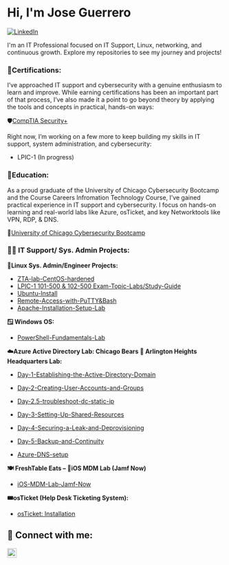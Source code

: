 <h1>Hi, I'm Jose Guerrero </h1>

[![LinkedIn](https://img.shields.io/badge/LinkedIn-blue?style=for-the-badge&logo=linkedin&logoColor=white)](https://www.linkedin.com/in/joguerrero/)

I'm an IT Professional focused on IT Support, Linux, networking, and continuous growth. Explore my repositories to see my journey and projects!


<h3>📜Certifications:</h3>
I’ve approached IT support and cybersecurity with a genuine enthusiasm to learn and improve. While earning certifications has been an important part of that process, I’ve also made it a point to go beyond theory by applying the tools and concepts in practical, hands-on ways:

🛡️[CompTIA Security+](https://www.credly.com/badges/9678f89d-5ba9-4d57-8190-42ead314d0e8/public_url)

Right now, I’m working on a few more to keep building my skills in IT support, system administration, and cybersecurity:

- LPIC-1 (In progress)

<h3>🏫Education:</h3>
As a proud graduate of the University of Chicago Cybersecurity Bootcamp and the Course Careers Infromation Technology Course, I’ve gained practical experience in IT support and cybersecurity. I focus on hands-on learning and real-world labs like Azure, osTicket, and key Networktools like VPN, RDP, & DNS.

📖[University of Chicago Cybersecurity Bootcamp](https://api.accredible.com/v1/auth/invite?code=35e53e09a9edc315ec86&credential_id=310bfba5-0ffc-4fa6-9e8c-adb7f61fb82b&url=https%3A%2F%2Fcredentials.professional.uchicago.edu%2F310bfba5-0ffc-4fa6-9e8c-adb7f61fb82b&ident=3a4a094f-62f5-46ea-97a5-88df8c6fee68/)

<h3>👨‍💻 IT Support/ Sys. Admin Projects:</h3>

<b>🐧Linux Sys. Admin/Engineer Projects:</b>
  - [ZTA-lab-CentOS-hardened](https://github.com/Jose01000111/ZTA-lab-ubuntu-hardened.git)
  - [LPIC-1 101-500 & 102-500 Exam-Topic-Labs/Study-Guide](https://github.com/Jose01000111/Lab-StudyGuide-LPIC-1Hands-On-Labs.git)
  - [Ubuntu-Install](https://github.com/Jose01000111/Ubuntu-Install)
  - [Remote-Access-with-PuTTY&Bash](https://github.com/Jose01000111/Putty-SSH-Lab.git)
  - [Apache-Installation-Setup-Lab](https://github.com/Jose01000111/Apache-Installation-Setup-Lab.git)

<b> 🪟 Windows OS:</b>
  - [PowerShell-Fundamentals-Lab](https://github.com/Jose01000111/PowerShell-Fundamentals-Lab.git)

<b>☁️Azure Active Directory Lab: Chicago Bears 🐻 Arlington Heights Headquarters Lab:</b>
  - [Day-1-Establishing-the-Active-Directory-Domain](https://github.com/Jose01000111/Day-1-Establishing-the-Active-Directory-Domain.git)
  - [Day-2-Creating-User-Accounts-and-Groups](https://github.com/Jose01000111/Day-2-Creating-User-Accounts-and-Groups.git)
  - [Day-2.5-troubleshoot-dc-static-ip](https://github.com/Jose01000111/troubleshoot-dc-static-ip.git)
  - [Day-3-Setting-Up-Shared-Resources](https://github.com/Jose01000111/Day-3-Setting-Up-Shared-Resources.git)
  - [Day-4-Securing-a-Leak-and-Deprovisioning](https://github.com/Jose01000111/Day-4-Securing-a-Leak-and-Deprovisioning.git)
  - [Day-5-Backup-and-Continuity](https://github.com/Jose01000111/Day-5-Backup-and-Continuity.git)

  - [Azure-DNS-setup](https://github.com/Jose01000111/Azure-DNS-setup.git)

<b>🍽️ FreshTable Eats – 📲iOS MDM Lab (Jamf Now)</b>
   - [iOS-MDM-Lab-Jamf-Now](https://github.com/Jose01000111/iOS-MDM-Lab-Jamf-Now-.git) 
  
  <b>🎟️osTicket (Help Desk Ticketing System):</b>
  - [osTicket: Installation](https://github.com/Jose01000111/osTicket-Install.git)

<h2>🔗 Connect with me:</h2>

[<img align="left" alt="Josh | LinkedIn" width="22px" src="https://cdn.jsdelivr.net/npm/simple-icons@v3/icons/linkedin.svg" />](https://www.linkedin.com/in/joguerrero?lipi=urn%3Ali%3Apage%3Ad_flagship3_profile_view_base_contact_details%3Bjil44Fe3S3e2ER8ZpHH2oA%3D%3D)

